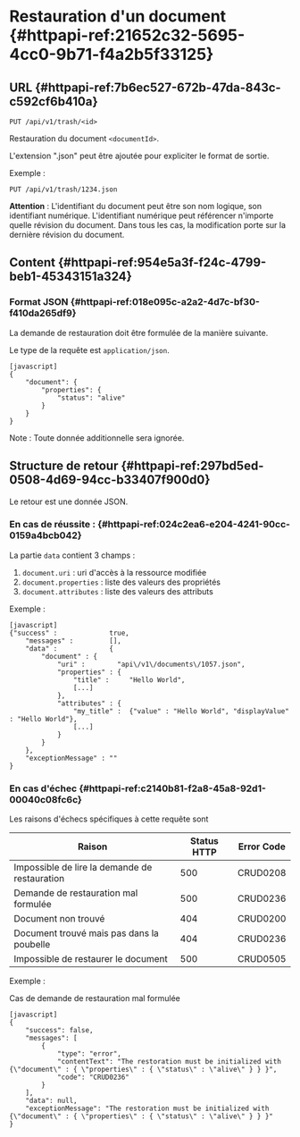 # Restauration d'un document  {#httpapi-ref:21652c32-5695-4cc0-9b71-f4a2b5f33125}

## URL {#httpapi-ref:7b6ec527-672b-47da-843c-c592cf6b410a}

    PUT /api/v1/trash/<id>

Restauration du document `<documentId>`. 

L'extension ".json" peut être ajoutée pour expliciter le format de sortie.

Exemple :

    PUT /api/v1/trash/1234.json


**Attention** : L'identifiant du document peut être son nom logique, son identifiant numérique.
L'identifiant numérique peut référencer n'importe quelle révision du document. 
Dans tous les cas, la modification porte sur la dernière révision du document.

## Content {#httpapi-ref:954e5a3f-f24c-4799-beb1-45343151a324}

### Format JSON {#httpapi-ref:018e095c-a2a2-4d7c-bf30-f410da265df9}

La demande de restauration doit être formulée de la manière suivante.

Le type de la requête est `application/json`.

    [javascript]
    {
        "document": {
            "properties": {
                "status": "alive"
            }
        }
    }

Note : Toute donnée additionnelle sera ignorée.

## Structure de retour {#httpapi-ref:297bd5ed-0508-4d69-94cc-b33407f900d0}

Le retour est une donnée JSON.

### En cas de réussite :  {#httpapi-ref:024c2ea6-e204-4241-90cc-0159a4bcb042}

La partie `data` contient 3 champs :

1.  `document.uri` : uri d'accès à la ressource modifiée
1.  `document.properties` : liste des valeurs des propriétés
1.  `document.attributes` : liste des valeurs des attributs

Exemple :

    [javascript]
    {"success" :             true,
        "messages" :         [],
        "data" :             {
            "document" : {
                "uri" :        "api\/v1\/documents\/1057.json",
                "properties" : {
                    "title" :     "Hello World",
                    [...]
                },
                "attributes" : {
                    "my_title" :  {"value" : "Hello World", "displayValue" : "Hello World"},
                    [...]
                }
            }
        },
        "exceptionMessage" : ""
    }

### En cas d'échec {#httpapi-ref:c2140b81-f2a8-45a8-92d1-00040c08fc6c}

Les raisons d'échecs spécifiques à cette requête sont 

|                          Raison                         | Status HTTP | Error Code |
| ------------------------------------------------------- | ----------- | ---------- |
| Impossible de lire la demande de restauration           |         500 | CRUD0208   |
| Demande de restauration mal formulée                    |         500 | CRUD0236   |
| Document non trouvé                                     |         404 | CRUD0200   |
| Document trouvé mais pas dans la poubelle               |         404 | CRUD0236   |
| Impossible de restaurer le document                     |         500 | CRUD0505   |


Exemple : 

Cas de demande de restauration mal formulée

    [javascript]
    {
        "success": false,
        "messages": [
            {
                "type": "error",
                "contentText": "The restoration must be initialized with {\"document\" : { \"properties\" : { \"status\" : \"alive\" } } }",
                "code": "CRUD0236"
            }
        ],
        "data": null,
        "exceptionMessage": "The restoration must be initialized with {\"document\" : { \"properties\" : { \"status\" : \"alive\" } } }"
    }



